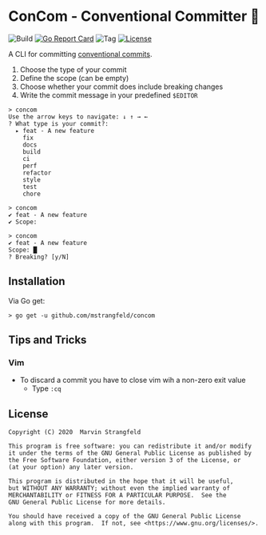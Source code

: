 # ConCom - Conventional Committer :memo:

![Build](https://github.com/mstrangfeld/concom/workflows/Build/badge.svg)
[![Go Report Card](https://goreportcard.com/badge/github.com/mstrangfeld/concom)](https://goreportcard.com/report/github.com/mstrangfeld/concom)
![Tag](https://badgen.net/github/tag/mstrangfeld/concom)
[![License](https://badgen.net/github/license/mstrangfeld/concom)](https://www.gnu.org/licenses/gpl-3.0)

A CLI for committing [conventional commits](https://www.conventionalcommits.org/en/v1.0.0/).

1. Choose the type of your commit
2. Define the scope (can be empty)
3. Choose whether your commit does include breaking changes
4. Write the commit message in your predefined `$EDITOR`

```
> concom
Use the arrow keys to navigate: ↓ ↑ → ←
? What type is your commit?:
  ▸ feat - A new feature
    fix
    docs
    build
    ci
    perf
    refactor
    style
    test
    chore
```

```
> concom
✔ feat - A new feature
✔ Scope:
```

```
> concom
✔ feat - A new feature
Scope: █
? Breaking? [y/N]
```

## Installation

Via Go get:

```
> go get -u github.com/mstrangfeld/concom
```

## Tips and Tricks

### Vim
+ To discard a commit you have to close vim wih a non-zero exit value
    + Type `:cq`

## License

    Copyright (C) 2020  Marvin Strangfeld

    This program is free software: you can redistribute it and/or modify
    it under the terms of the GNU General Public License as published by
    the Free Software Foundation, either version 3 of the License, or
    (at your option) any later version.

    This program is distributed in the hope that it will be useful,
    but WITHOUT ANY WARRANTY; without even the implied warranty of
    MERCHANTABILITY or FITNESS FOR A PARTICULAR PURPOSE.  See the
    GNU General Public License for more details.

    You should have received a copy of the GNU General Public License
    along with this program.  If not, see <https://www.gnu.org/licenses/>.

